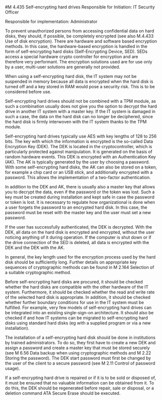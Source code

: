 #M 4.435 Self-encrypting hard drives
Responsible for Initiation: IT Security Officer

Responsible for implementation: Administrator

To prevent unauthorized persons from accessing confidential data on hard disks, they should, if possible, be completely encrypted (see also M.4.433 Use of disk encryption). There are hardware and software based encryption methods. In this case, the hardware-based encryption is handled in the form of self-encrypting hard disks (Self-Encrypting Device, SED). SEDs access a special hardware crypto controller for encryption and are therefore very performant. The encryption solutions used are for use only by a user, multi-user solutions are generally not provided.

When using a self-encrypting hard disk, the IT system may not be suspended in memory because all data is encrypted when the hard disk is turned off and a key stored in RAM would pose a security risk. This is to be considered before use.

Self-encrypting hard drives should not be combined with a TPM module, as such a combination usually does not give you the option to decrypt the hard drive in another IT system with a master key. If the IT system is damaged in such a case, the data on the hard disk can no longer be deciphered, since the hard disk is firmly interwoven with the IT system thanks to the TPM module.

Self-encrypting hard drives typically use AES with key lengths of 128 to 256 bits. The key with which the information is encrypted is the so-called Data Encryption Key (DEK). The DEK is located in the cryptocontroller, which is particularly protected against manipulation. It is generated on the basis of random hardware events. This DEK is encrypted with an Authentication Key (AK). The AK is typically generated by the user by choosing a password. With some self-encrypting hard disks, the AK can also be stored on a token, for example a chip card or an USB stick, and additionally encrypted with a password. This allows the implementation of a two-factor authentication.

In addition to the DEK and AK, there is usually also a master key that allows you to decrypt the data, even if the password or the token was lost. Such a key must be created during installation and kept safe in case the password or token is lost. It is necessary to regulate how organizational is done when a user forgets the password to an encrypted hard disk. In this case, the password must be reset with the master key and the user must set a new password.

If the user has successfully authenticated, the DEK is decrypted. With the DEK, all data on the hard disk is encrypted and encrypted, without the user noticing anything of it during operation. If the computer is shut down or if the drive connection of the SED is deleted, all data is encrypted with the DEK and the DEK with the AK.

In general, the key length used for the encryption process used by the hard disk should be sufficiently long. Further details on appropriate key sequences of cryptographic methods can be found in M 2.164 Selection of a suitable cryptographic method.

Before self-encrypting hard disks are procured, it should be checked whether the hard disks are compatible with the other hardware of the IT system. Furthermore, it should be checked whether the read and write rate of the selected hard disk is appropriate. In addition, it should be checked whether further boundary conditions for use in the IT system must be fulfilled. For example, very few models of self-encrypting hard drives can be integrated into an existing single-sign-on architecture. It should also be checked if and how IT systems can be migrated to self-encrypting hard disks using standard hard disks (eg with a supplied program or via a new installation).

The installation of a self-encrypting hard disk should be done in institutions by trained administrators. To do so, they first have to create a new DEK and assign a password and create a master key that must be stored securely (see M 6.56 Data backup when using cryptographic methods and M 2.22 Storing the password). The DEK start password must first be changed by the user of the client to a secure password (see M 2.11 Control of password usage).

If a self-encrypting hard drive is repaired or if it is to be sold or disposed of, it must be ensured that no valuable information can be obtained from it. To do this, the DEK should be regenerated before repair, sale or disposal, or a deletion command ATA Secure Erase should be executed.



